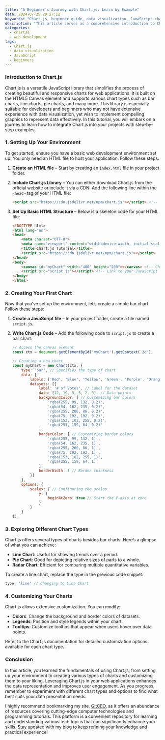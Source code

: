 ```yaml
---
title: "A Beginner’s Journey with Chart.js: Learn by Example"
date: 2024-07-25 20:27:12
keywords: "Chart.js, beginner guide, data visualization, JavaScript charts, web development, JavaScript library"
description: "This article serves as a comprehensive introduction to Chart.js for beginners. In it, we explore the fundamentals of data visualization using Chart.js, a powerful JavaScript library that allows developers to create visually appealing and interactive charts for their web applications. We will take a hands-on approach, providing step-by-step instructions, code examples, and explanations of the various types of charts you can create. You'll learn how to integrate Chart.js into your project, configure charts, and customize their appearance. By the end of this guide, readers will have a solid understanding of Chart.js and how to apply it effectively in real-world scenarios, empowering them to enhance their web applications with compelling data presentations."
categories:
  - chartJs
  - web development
tags:
  - Chart.js
  - data visualization
  - JavaScript
  - beginners
---
```


### Introduction to Chart.js

Chart.js is a versatile JavaScript library that simplifies the process of creating beautiful and responsive charts for web applications. It is built on the HTML5 Canvas element and supports various chart types such as bar charts, line charts, pie charts, and many more. This library is especially suitable for developers and beginners who may not have extensive experience with data visualization, yet wish to implement compelling graphics to represent data effectively. In this tutorial, you will embark on a journey to learn how to integrate Chart.js into your projects with step-by-step examples.

<!-- more -->

### 1. Setting Up Your Environment

To get started, ensure you have a basic web development environment set up. You only need an HTML file to host your application. Follow these steps:

1. **Create an HTML file** – Start by creating an `index.html` file in your project folder.
   
2. **Include Chart.js Library** – You can either download Chart.js from the official website or include it via a CDN. Add the following line within the `<head>` tag of your HTML file:
   
   ```html
   <script src="https://cdn.jsdelivr.net/npm/chart.js"></script> <!-- Including Chart.js from CDN -->
   ```

3. **Set Up Basic HTML Structure** – Below is a skeleton code for your HTML file:

   ```html
   <!DOCTYPE html>
   <html lang="en">
   <head>
       <meta charset="UTF-8">
       <meta name="viewport" content="width=device-width, initial-scale=1.0">
       <title>Chart.js Tutorial</title>
       <script src="https://cdn.jsdelivr.net/npm/chart.js"></script>
   </head>
   <body>
       <canvas id="myChart" width="400" height="200"></canvas> <!-- Chart container -->
       <script src="script.js"></script> <!-- Link to your JavaScript file -->
   </body>
   </html>
   ```

### 2. Creating Your First Chart

Now that you’ve set up the environment, let’s create a simple bar chart. Follow these steps:

1. **Create a JavaScript file** – In your project folder, create a file named `script.js`.

2. **Write Chart.js Code** – Add the following code to `script.js` to create a bar chart:

   ```javascript
   // Access the canvas element
   const ctx = document.getElementById('myChart').getContext('2d'); 

   // Creating a new chart
   const myChart = new Chart(ctx, {
       type: 'bar', // Specifies the type of chart
       data: {
           labels: ['Red', 'Blue', 'Yellow', 'Green', 'Purple', 'Orange'], // X-axis labels
           datasets: [{
               label: '# of Votes', // Label for the dataset
               data: [12, 19, 3, 5, 2, 3], // Data points
               backgroundColor: [ // Customizing bar colors
                   'rgba(255, 99, 132, 0.2)',
                   'rgba(54, 162, 235, 0.2)',
                   'rgba(255, 206, 86, 0.2)',
                   'rgba(75, 192, 192, 0.2)',
                   'rgba(153, 102, 255, 0.2)',
                   'rgba(255, 159, 64, 0.2)'
               ],
               borderColor: [ // Customizing border colors
                   'rgba(255, 99, 132, 1)',
                   'rgba(54, 162, 235, 1)',
                   'rgba(255, 206, 86, 1)',
                   'rgba(75, 192, 192, 1)',
                   'rgba(153, 102, 255, 1)',
                   'rgba(255, 159, 64, 1)'
               ],
               borderWidth: 1 // Border thickness
           }]
       },
       options: {
           scales: { // Configuring the scales
               y: {
                   beginAtZero: true // Start the Y-axis at zero
               }
           }
       }
   });
   ```

### 3. Exploring Different Chart Types

Chart.js offers several types of charts besides bar charts. Here’s a glimpse of what you can achieve:

- **Line Chart**: Useful for showing trends over a period.
- **Pie Chart**: Good for depicting relative sizes of parts to a whole.
- **Radar Chart**: Efficient for comparing multiple quantitative variables.

To create a line chart, replace the type in the previous code snippet:

```javascript
type: 'line' // Changing to Line Chart
```

### 4. Customizing Your Charts

Chart.js allows extensive customization. You can modify:

- **Colors**: Change the background and border colors of datasets.
- **Legends**: Position and style legends within your chart.
- **Tooltips**: Customize tooltips that appear when users hover over data points.

Refer to the Chart.js documentation for detailed customization options available for each chart type.

### Conclusion

In this article, you learned the fundamentals of using Chart.js, from setting up your environment to creating various types of charts and customizing them to your liking. Leveraging Chart.js in your web applications enhances the data representation and improves user engagement. As you progress, remember to experiment with different chart types and options to find what best suits your data presentation needs.

I highly recommend bookmarking my site, [GitCEO](https://gitceo.com), as it offers an abundance of resources covering cutting-edge computer technologies and programming tutorials. This platform is a convenient repository for learning and understanding various tech topics that can significantly enhance your skills. Stay updated with my blog to keep refining your knowledge and practical experience!